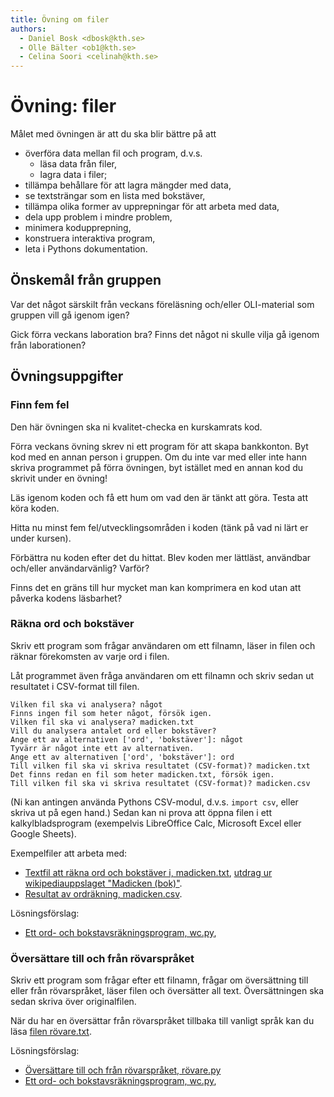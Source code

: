 ```yaml
---
title: Övning om filer
authors:
  - Daniel Bosk <dbosk@kth.se>
  - Olle Bälter <ob1@kth.se>
  - Celina Soori <celinah@kth.se>
---
```

# Övning: filer

Målet med övningen är att du ska blir bättre på att

  - överföra data mellan fil och program, d.v.s.
    - läsa data från filer,
    - lagra data i filer;
  - tillämpa behållare för att lagra mängder med data,
  - se textsträngar som en lista med bokstäver,
  - tillämpa olika former av upprepningar för att arbeta med data,
  - dela upp problem i mindre problem,
  - minimera kodupprepning,
  - konstruera interaktiva program,
  - leta i Pythons dokumentation.


## Önskemål från gruppen

Var det något särskilt från veckans föreläsning och/eller OLI-material som gruppen vill gå igenom igen?

Gick förra veckans laboration bra? Finns det något ni skulle vilja gå igenom från laborationen?

## Övningsuppgifter

### Finn fem fel

Den här övningen ska ni kvalitet-checka en kurskamrats kod.

Förra veckans övning skrev ni ett program för att skapa bankkonton. Byt kod med en annan person i gruppen.
Om du inte var med eller inte hann skriva programmet på förra övningen, byt istället med en annan kod 
du skrivit under en övning!

Läs igenom koden och få ett hum om vad den är tänkt att göra. Testa att köra koden.

Hitta nu minst fem fel/utvecklingsområden i koden (tänk på vad ni lärt er under kursen).

Förbättra nu koden efter det du hittat. Blev koden mer lättläst, användbar och/eller användarvänlig? Varför?

Finns det en gräns till hur mycket man kan komprimera en kod utan att påverka kodens läsbarhet?

### Räkna ord och bokstäver

Skriv ett program som frågar användaren om ett filnamn, läser in filen och 
räknar förekomsten av varje ord i filen.

Låt programmet även fråga användaren om ett filnamn och skriv sedan ut 
resultatet i CSV-format till filen.
```
Vilken fil ska vi analysera? något
Finns ingen fil som heter något, försök igen.
Vilken fil ska vi analysera? madicken.txt
Vill du analysera antalet ord eller bokstäver?
Ange ett av alternativen ['ord', 'bokstäver']: något
Tyvärr är något inte ett av alternativen.
Ange ett av alternativen ['ord', 'bokstäver']: ord
Till vilken fil ska vi skriva resultatet (CSV-format)? madicken.txt
Det finns redan en fil som heter madicken.txt, försök igen.
Till vilken fil ska vi skriva resultatet (CSV-format)? madicken.csv
```
(Ni kan antingen använda Pythons CSV-modul, d.v.s. `import csv`, eller skriva 
ut på egen hand.) Sedan kan ni prova att öppna filen i ett kalkylbladsprogram 
(exempelvis LibreOffice Calc, Microsoft Excel eller Google Sheets).

Exempelfiler att arbeta med:
- [Textfil att räkna ord och bokstäver i, madicken.txt][madicken.txt], [utdrag 
  ur wikipediauppslaget "Madicken (bok)"][madicken-wiki].
- [Resultat av ordräkning, madicken.csv][madicken.csv].

[madicken.txt]: https://github.com/dbosk/intropy/blob/master/modules/files/tutorial/madicken.txt
[madicken-wiki]: https://sv.wikipedia.org/wiki/Madicken_(bok)
[madicken.csv]: https://github.com/dbosk/intropy/blob/master/modules/files/tutorial/madicken.csv

Lösningsförslag:
- [Ett ord- och bokstavsräkningsprogram, wc.py][wc.py],

[wc.py]: https://github.com/dbosk/intropy/blob/master/modules/files/tutorial/wc.py


### Översättare till och från rövarspråket

Skriv ett program som frågar efter ett filnamn, frågar om översättning till 
eller från rövarspråket, läser filen och översätter all text. Översättningen 
ska sedan skriva över originalfilen.

När du har en översättar från rövarspråket tillbaka till vanligt språk kan du 
läsa [filen rövare.txt][rövare.txt].

[rövare.txt]: https://github.com/dbosk/intropy/blob/master/modules/files/tutorial/rövare.txt

Lösningsförslag:
- [Översättare till och från rövarspråket, rövare.py][rövare.py]
- [Ett ord- och bokstavsräkningsprogram, wc.py][wc.py],

[rövare.py]: https://github.com/dbosk/intropy/blob/master/modules/files/tutorial/rövare.py
